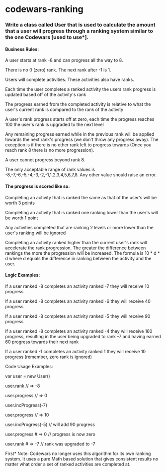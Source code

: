 # codewars-ranking

### Write a class called User that is used to calculate the amount that a user will progress through a ranking system similar to the one Codewars [used to use*].

#### Business Rules:

A user starts at rank -8 and can progress all the way to 8.

There is no 0 (zero) rank. The next rank after -1 is 1.

Users will complete activities. These activities also have ranks.

Each time the user completes a ranked activity the users rank progress is updated based off of the activity's rank

The progress earned from the completed activity is relative to what the user's current rank is compared to the rank of the activity

A user's rank progress starts off at zero, each time the progress reaches 100 the user's rank is upgraded to the next level

Any remaining progress earned while in the previous rank will be applied towards the next rank's progress (we don't throw any progress away). The exception is if there is no other rank left to progress towards (Once you reach rank 8 there is no more progression).

A user cannot progress beyond rank 8.

The only acceptable range of rank values is -8,-7,-6,-5,-4,-3,-2,-1,1,2,3,4,5,6,7,8. Any other value should raise an error.

#### The progress is scored like so:

Completing an activity that is ranked the same as that of the user's will be worth 3 points

Completing an activity that is ranked one ranking lower than the user's will be worth 1 point

Any activities completed that are ranking 2 levels or more lower than the user's ranking will be ignored

Completing an activity ranked higher than the current user's rank will accelerate the rank progression. The greater the difference between rankings the more the progression will be increased. The formula is 10 * d * d where d equals the difference in ranking between the activity and the user.

#### Logic Examples:

If a user ranked -8 completes an activity ranked -7 they will receive 10 progress

If a user ranked -8 completes an activity ranked -6 they will receive 40 progress

If a user ranked -8 completes an activity ranked -5 they will receive 90 progress

If a user ranked -8 completes an activity ranked -4 they will receive 160 progress, resulting in the user being upgraded to rank -7 and having earned 60 progress towards their next rank

If a user ranked -1 completes an activity ranked 1 they will receive 10 progress (remember, zero rank is ignored)

Code Usage Examples:

var user = new User()

user.rank // => -8

user.progress // => 0

user.incProgress(-7)

user.progress // => 10

user.incProgress(-5) // will add 90 progress

user.progress # => 0 // progress is now zero

user.rank # => -7 // rank was upgraded to -7

First* Note: Codewars no longer uses this algorithm for its own ranking system. It uses a pure Math based solution that gives consistent results no matter what order a set of ranked activities are completed at.
